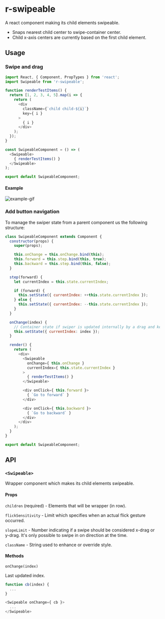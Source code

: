 # r-swipeable

A react component making its child elements swipeable.

- Snaps nearest child center to swipe-container center.
- Child x-axis centers are currently based on the first child element.

## Usage

### Swipe and drag

```javascript
import React, { Component, PropTypes } from 'react';
import Swipeable from 'r-swipeable';

function renderTestItems() {
  return [1, 2, 3, 4, 5].map(i => {
    return (
      <div
        className={`child child-${i}`}
        key={ i }
      >
        { i }
      </div>
    );
  });
}

const SwipeableComponent = () => (
  <Swipeable>
    { renderTestItems() }
  </Swipeable>
);

export default SwipeableComponent;
```

#### Example

![example-gif](http://gropio.com/stek/file/d3gzts)

### Add button navigation
To manage the swiper state from a parent component us the following structure:

```javascript
class SwipeableComponent extends Component {
  constructor(props) {
    super(props);

    this.onChange = this.onChange.bind(this);
    this.forward = this.step.bind(this, true);
    this.backward = this.step.bind(this, false);
  }

  step(forward) {
    let currentIndex = this.state.currentIndex;

    if (forward) {
      this.setState({ currentIndex: ++this.state.currentIndex });
    } else {
      this.setState({ currentIndex: --this.state.currentIndex });
    }
  }

  onChange(index) {
    // Container state if swiper is updated internally by a drag and keep indexes in sync.
    this.setState({ currentIndex: index });
  }

  render() {
    return (
      <div>
        <Swipeable
          onChange={ this.onChange }
          currentIndex={ this.state.currentIndex }
        >
          { renderTestItems() }
        </Swipeable>

        <div onClick={ this.forward }>
          { `Go to forward` }
        </div>

        <div onClick={ this.backward }>
          { `Go to backward` }
        </div>
      </div>
    );
  }
}

export default SwipeableComponent;
```

## API

### `<Swipeable>`

Wrapper component which makes its child elements swipeable.

#### Props

`children` (required) - Elements that will be wrapper (in row).

`flickSensitivity` - Limit which specifies when an actual flick gesture occurred.

`slopeLimit` - Number indicating if a swipe should be considered x-drag or y-drag. It's only possible to swipe in on direction at the time.

`className` - String used to enhance or override style.

#### Methods

`onChange(index)`

Last updated index.

```javascript
function cb(index) {
  ...
}

<Swipeable onChange={ cb }>
  ...
</Swipeable>
```
